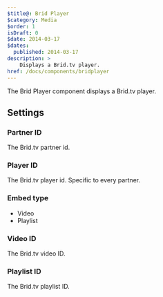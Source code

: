 ```yaml
---
$title@: Brid Player
$category: Media
$order: 1
isDraft: 0
$date: 2014-03-17
$dates:
  published: 2014-03-17
description: >
    Displays a Brid.tv player.
href: /docs/components/bridplayer
---
```

<p>The Brid Player component displays a Brid.tv player.</p>

<h2 class="mt4 mb4">Settings</h2>
<h3 class="mb3 mt3">Partner ID</h3>
The Brid.tv partner id.
<h3 class="mb3 mt3">Player ID</h3>
The Brid.tv player id. Specific to every partner.
<h3 class="mb3 mt3">Embed type</h3>

- Video
- Playlist

<h3 class="mb3 mt3">Video ID</h3>
The Brid.tv video ID.
<h3 class="mb3 mt3">Playlist ID</h3>
The Brid.tv playlist ID.

